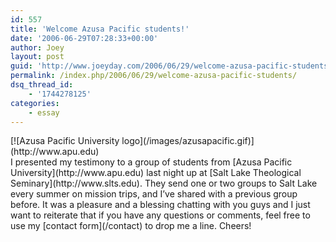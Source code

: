 ```yaml
---
id: 557
title: 'Welcome Azusa Pacific students!'
date: '2006-06-29T07:28:33+00:00'
author: Joey
layout: post
guid: 'http://www.joeyday.com/2006/06/29/welcome-azusa-pacific-students'
permalink: /index.php/2006/06/29/welcome-azusa-pacific-students/
dsq_thread_id:
    - '1744278125'
categories:
    - essay
---
```


<div class="rpic">[![Azusa Pacific University logo](/images/azusapacific.gif)](http://www.apu.edu)</div>I presented my testimony to a group of students from [Azusa Pacific University](http://www.apu.edu) last night up at [Salt Lake Theological Seminary](http://www.slts.edu). They send one or two groups to Salt Lake every summer on mission trips, and I’ve shared with a previous group before. It was a pleasure and a blessing chatting with you guys and I just want to reiterate that if you have any questions or comments, feel free to use my [contact form](/contact) to drop me a line. Cheers!